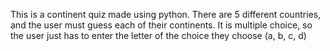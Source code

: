 This is a continent quiz made using python.
There are 5 different countries, and the user must guess each of their continents.
It is multiple choice, so the user just has to enter the letter of the choice they choose (a, b, c, d)
